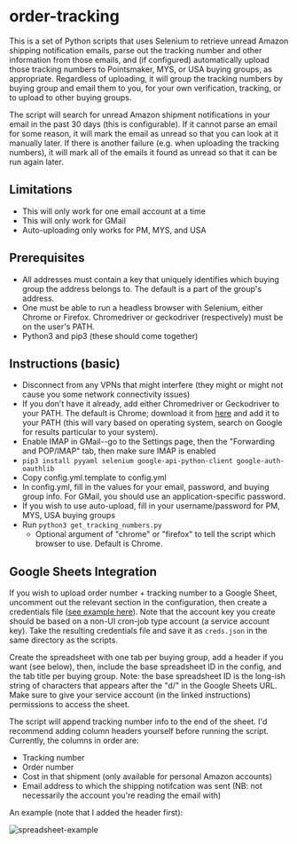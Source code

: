 # order-tracking

This is a set of Python scripts that uses Selenium to retrieve unread Amazon shipping notification emails, parse out the tracking number and other information from those emails, and (if configured) automatically upload those tracking numbers to Pointsmaker, MYS, or USA buying groups, as appropriate. Regardless of uploading, it will group the tracking numbers by buying group and email them to you, for your own verification, tracking, or to upload to other buying groups. 

The script will search for unread Amazon shipment notifications in your email in the past 30 days (this is configurable). If it cannot parse an email for some reason, it will mark the email as unread so that you can look at it manually later. If there is another failure (e.g. when uploading the tracking numbers), it will mark all of the emails it found as unread so that it can be run again later.

## Limitations

- This will only work for one email account at a time
- This will only work for GMail
- Auto-uploading only works for PM, MYS, and USA

## Prerequisites

- All addresses must contain a key that uniquely identifies which buying group the address belongs to. The default is a part of the group's address.
- One must be able to run a headless browser with Selenium, either Chrome or Firefox. Chromedriver or geckodriver (respectively) must be on the user's PATH.
- Python3 and pip3 (these should come together)

## Instructions (basic)

- Disconnect from any VPNs that might interfere (they might or might not cause you some network connectivity issues)
- If you don't have it already, add either Chromedriver or Geckodriver to your PATH. The default is Chrome; download it from [here](https://sites.google.com/a/chromium.org/chromedriver/home) and add it to your PATH (this will vary based on operating system, search on Google for results particular to your system).
- Enable IMAP in GMail--go to the Settings page, then the "Forwarding and POP/IMAP" tab, then make sure IMAP is enabled
- `pip3 install pyyaml selenium google-api-python-client google-auth-oauthlib`
- Copy config.yml.template to config.yml
- In config.yml, fill in the values for your email, password, and buying group info. For GMail, you should use an application-specific password. 
- If you wish to use auto-upload, fill in your username/password for PM, MYS, USA buying groups 
- Run `python3 get_tracking_numbers.py` 
  - Optional argument of "chrome" or "firefox" to tell the script which browser to use. Default is Chrome.

## Google Sheets Integration

If you wish to upload order number + tracking number to a Google Sheet, uncomment out the relevant section in the configuration, then create a credentials file ([see example here](https://www.makeuseof.com/tag/read-write-google-sheets-python/)). Note that the account key you create should be based on a non-UI cron-job type account (a service account key). Take the resulting credentials file and save it as `creds.json` in the same directory as the scripts. 

Create the spreadsheet with one tab per buying group, add a header if you want (see below), then, include the base spreadsheet ID in the config, and the tab title per buying group. Note: the base spreadsheet ID is the long-ish string of characters that appears after the "d/" in the Google Sheets URL. Make sure to give your service account (in the linked instructions) permissions to access the sheet.

The script will append tracking number info to the end of the sheet. I'd recommend adding column headers yourself before running the script. Currently, the columns in order are:
- Tracking number
- Order number
- Cost in that shipment (only available for personal Amazon accounts)
- Email address to which the shipping notifcation was sent (NB: not necessarily the account you're reading the email with)

An example (note that I added the header first):

![spreadsheet-example](https://lh3.googleusercontent.com/kbDeqdo3nWcuQkUAAViQ3nGhw_0GeuyJ9M6bcTS8vE69lx0CSqEcm4OJLe3raPnUhiEtp8REZdNXSQuBVp7PLOXOf5K9GgUJ-NiQR5vdEpisT8z7c4zJCGRLZsf6fId4ZBJTOiDY-Xo58bmUA_oQdUdWp9EKCCj_619rKHjcm9rihupEDDx2KClV7PxYlO2Ge4D0jmTJ79zK0ZGJgX7ZbjmCVPMbWoOe1lJ4dpjN5erMDh1obhW8SqUjCiq8Rp72leACDC74WjawWSEyQH0gaewcD2ipglPRWokT678WDc3X62G_sebRg3_TFVRCFZ9RXWFWbvfoegjd_Noam-65RciQmoWy1NX5LG_wMi-FoZCZE9P2YyPvtWM-XbYdmDUDLkBZmx0BteqGG-grMIRfBvnUaBKuuXhwIpK_B_OCMNb9jJ4m2uzLdfoFlZDERJqiQnlPbFbzhWd6tMrxmeWPW1JluWKHXpiNkihkTsnKjqpWzCv8Lesl45P0p3_1um59p8YvxP1C0LUrSMjO0ZUYwgVLIplmPTzoRneCT7Tei6BoDPkaR110VUmnhJnORr81XcB9qL0HDxLTOf1Np5s5KmMkCnilqoa6lG7EQR8NK6kMlue__9veJQJYyouFzg4w6dQuariFDEUBDnwHtYAoITGLxcVk7MemAp0hKCyQQRT4C1wvSO-GuJftYUdxqJAJkSFuBi0pKAfyqqt_BOpP0JYL6g=w454-h766-no)
